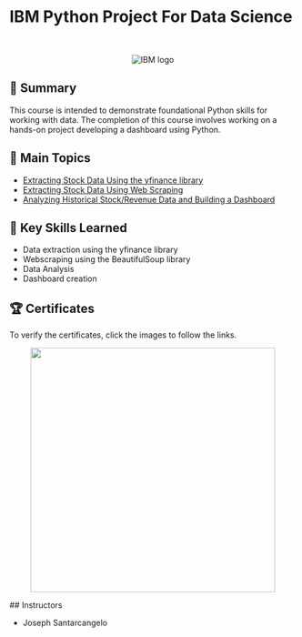 # IBM Python Project For Data Science

<br>

<p align="center">
 <img src="https://raw.githubusercontent.com/Thomas-George-T/IBM-Data-Science-Professional-Certification/master/ibm.svg" title="IBM logo" alt = "IBM logo" />
</p>


## 📄 Summary 
This course is intended to demonstrate foundational Python skills for working with data. The completion of this course involves working on a hands-on project developing a dashboard using Python.

## 📑 Main Topics 
- [Extracting Stock Data Using the yfinance library](https://github.com/krit-Okoye/IBM-Data-Science/blob/main/5.Python_Project_for_Data_Science/Extracting%20Stock%20Data%20Using%20the%20yfinance%20Library.ipynb)
- [Extracting Stock Data Using Web Scraping](https://github.com/krit-Okoye/IBM-Data-Science/blob/main/5.Python_Project_for_Data_Science/Extracting%20Stock%20Data%20Using%20Web%20Scraping.ipynb)
- [Analyzing Historical Stock/Revenue Data and Building a Dashboard](https://github.com/krit-Okoye/IBM-Data-Science/blob/main/5.Python_Project_for_Data_Science/Final%20Assignment.ipynb)

## 🔑 Key Skills Learned 
- Data extraction using the yfinance library
- Webscraping using the BeautifulSoup library
- Data Analysis
- Dashboard creation

## 🏆 Certificates 
To verify the certificates, click the images to follow the links.

<p align="middle">
  <a href="https://www.coursera.org/account/accomplishments/certificate/7D66JTAZZF7Y"><img src="https://coursera-certificate-images.s3.amazonaws.com/89DT94A4Y5TG" height="430"></a>
</p>
## Instructors

- Joseph Santarcangelo

